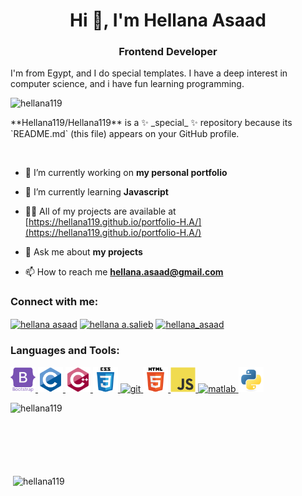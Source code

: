 <!--
### Hi 👋, I'm Hellana Asaad
   Frontend Developer
   I'm from Egypt, and I do special templates. I have a deep interest in computer science, and i have fun learning programming. 

  -->
<!--
**Hellana119/Hellana119** is a ✨ _special_ ✨ repository because its `README.md` (this file) appears on your GitHub profile.

Here are some ideas to get you started:

- 🔭 I’m currently working on ...
- 🌱 I’m currently learning Javascript
- 👯 I’m looking to collaborate on ...
- 🤔 I’m looking for help with ...
- 💬 Ask me about ...
- 📫 How to reach me: ...
- 😄 Pronouns: ...
- ⚡ Fun fact: ...
<img align="center" src="https://cdn.dribbble.com/users/2704414/screenshots/7466903/media/b08ab576316bd4582fef189f471cd9e5.gif" alt="coding">
-->

<h1 align="center">Hi 👋, I'm Hellana Asaad</h1>
<h3 align="center">Frontend Developer</h3>
<p>I'm from Egypt, and I do special templates. I have a deep interest in computer science, and i have fun learning programming.</p>

<p align="left"> <img src="https://komarev.com/ghpvc/?username=hellana119&label=Profile%20views&color=0e75b6&style=flat" alt="hellana119" /> </p>
**Hellana119/Hellana119** is a ✨ _special_ ✨ repository because its `README.md` (this file) appears on your GitHub profile.

<p align="left"> <a href="https://twitter.com/" target="blank"><img src="https://img.shields.io/twitter/follow/?logo=twitter&style=for-the-badge" alt="" /></a> </p>

- 🔭 I’m currently working on **my personal portfolio**

- 🌱 I’m currently learning **Javascript**

- 👨‍💻 All of my projects are available at [https://hellana119.github.io/portfolio-H.A/](https://hellana119.github.io/portfolio-H.A/)

- 💬 Ask me about **my projects**

- 📫 How to reach me **hellana.asaad@gmail.com**

<h3 align="left">Connect with me:</h3>
<p align="left">
<a href="https://linkedin.com/in/hellana asaad" target="blank"><img align="center" src="https://raw.githubusercontent.com/rahuldkjain/github-profile-readme-generator/master/src/images/icons/Social/linked-in-alt.svg" alt="hellana asaad" height="30" width="40" /></a>
<a href="https://fb.com/hellana a.salieb" target="blank"><img align="center" src="https://raw.githubusercontent.com/rahuldkjain/github-profile-readme-generator/master/src/images/icons/Social/facebook.svg" alt="hellana a.salieb" height="30" width="40" /></a>
<a href="https://instagram.com/hellana_asaad" target="blank"><img align="center" src="https://raw.githubusercontent.com/rahuldkjain/github-profile-readme-generator/master/src/images/icons/Social/instagram.svg" alt="hellana_asaad" height="30" width="40" /></a>
</p>

<h3 align="left">Languages and Tools:</h3>
<p align="left"> <a href="https://getbootstrap.com" target="_blank" rel="noreferrer"> <img src="https://raw.githubusercontent.com/devicons/devicon/master/icons/bootstrap/bootstrap-plain-wordmark.svg" alt="bootstrap" width="40" height="40"/> </a> <a href="https://www.cprogramming.com/" target="_blank" rel="noreferrer"> <img src="https://raw.githubusercontent.com/devicons/devicon/master/icons/c/c-original.svg" alt="c" width="40" height="40"/> </a> <a href="https://www.w3schools.com/cpp/" target="_blank" rel="noreferrer"> <img src="https://raw.githubusercontent.com/devicons/devicon/master/icons/cplusplus/cplusplus-original.svg" alt="cplusplus" width="40" height="40"/> </a> <a href="https://www.w3schools.com/css/" target="_blank" rel="noreferrer"> <img src="https://raw.githubusercontent.com/devicons/devicon/master/icons/css3/css3-original-wordmark.svg" alt="css3" width="40" height="40"/> </a> <a href="https://git-scm.com/" target="_blank" rel="noreferrer"> <img src="https://www.vectorlogo.zone/logos/git-scm/git-scm-icon.svg" alt="git" width="40" height="40"/> </a> <a href="https://www.w3.org/html/" target="_blank" rel="noreferrer"> <img src="https://raw.githubusercontent.com/devicons/devicon/master/icons/html5/html5-original-wordmark.svg" alt="html5" width="40" height="40"/> </a> <a href="https://developer.mozilla.org/en-US/docs/Web/JavaScript" target="_blank" rel="noreferrer"> <img src="https://raw.githubusercontent.com/devicons/devicon/master/icons/javascript/javascript-original.svg" alt="javascript" width="40" height="40"/> </a> <a href="https://www.mathworks.com/" target="_blank" rel="noreferrer"> <img src="https://upload.wikimedia.org/wikipedia/commons/2/21/Matlab_Logo.png" alt="matlab" width="40" height="40"/> </a> <a href="https://www.python.org" target="_blank" rel="noreferrer"> <img src="https://raw.githubusercontent.com/devicons/devicon/master/icons/python/python-original.svg" alt="python" width="40" height="40"/> </a> </p>

<p><img align="left" src="https://github-readme-stats.vercel.app/api/top-langs?username=hellana119&show_icons=true&locale=en&layout=compact" alt="hellana119" /></p>
<br><br><br><br><br><br>
<p>&nbsp;<img align="center" src="https://github-readme-stats.vercel.app/api?username=hellana119&show_icons=true&locale=en" alt="hellana119" /></p>


